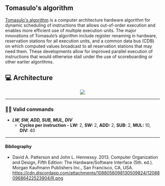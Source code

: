 ## Tomasulo's algorithm

[Tomasulo's algorithm](https://en.wikipedia.org/wiki/Tomasulo%27s_algorithm) is a computer architecture hardware algorithm for dynamic scheduling of instructions that allows out-of-order execution and enables more efficient use of multiple execution units. The major innovations of Tomasulo’s algorithm include register renaming in hardware, reservation stations for all execution units, and a common data bus (CDB) on which computed values broadcast to all reservation stations that may need them. These developments allow for improved parallel execution of instructions that would otherwise stall under the use of scoreboarding or other earlier algorithms.

## 💻 Architecture

<div align="center"> 
    <img align="center" src="https://cdn.discordapp.com/attachments/1088056098130509824/1208809686422523904/R.png?ex=65e4a2bf&is=65d22dbf&hm=29352ef85fa2d5f2e5fcf17bb55ee4988de2d88ad79839ee1f92097e6829344f&"/>
</div>

-----------------------------
### 👨‍💻 Valid commands
- ***LW, SW, ADD, SUB, MUL, DIV***
    - **Cycles per instruction -** **LW:** 2, **SW:** 2, **ADD:** 2, **SUB:** 2, **MUL:** 10, **DIV:** 40


-----------------------------
#### Bibliography

- David A. Patterson and John L. Hennessy. 2013. Computer Organization and Design, Fifth Edition: The Hardware/Software Interface (5th. ed.). Morgan Kaufmann Publishers Inc., San Francisco, CA, USA.
https://cdn.discordapp.com/attachments/1088056098130509824/1208809686422523904/R.png
